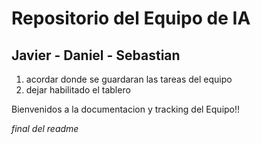 # Repositorio del Equipo de IA
## Javier - Daniel - Sebastian

1. acordar donde se guardaran las tareas del equipo
2. dejar habilitado el tablero

Bienvenidos a la documentacion y tracking del Equipo!!

*final del readme*
